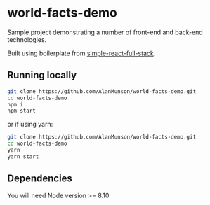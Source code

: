# world-facts-demo

Sample project demonstrating a number of front-end and back-end technologies.

Built using boilerplate from [simple-react-full-stack](https://github.com/crsandeep/simple-react-full-stack).

## Running locally

```bash
git clone https://github.com/AlanMunson/world-facts-demo.git
cd world-facts-demo
npm i
npm start
```

or if using yarn:

```bash
git clone https://github.com/AlanMunson/world-facts-demo.git
cd world-facts-demo
yarn
yarn start
```

## Dependencies

You will need Node version >= 8.10
